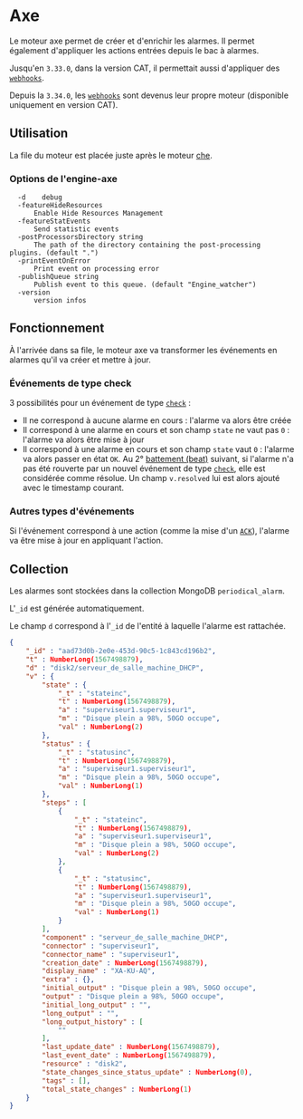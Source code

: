 # Axe

Le moteur axe permet de créer et d'enrichir les alarmes. Il permet également d'appliquer les actions entrées depuis le bac à alarmes.

Jusqu'en `3.33.0`, dans la version CAT, il permettait aussi d'appliquer des [`webhooks`](moteur-webhook.md).

Depuis la `3.34.0`, les [`webhooks`](moteur-webhook.md) sont devenus leur propre moteur (disponible uniquement en version CAT).

## Utilisation

La file du moteur est placée juste après le moteur [che](moteur-che.md).

### Options de l'engine-axe

```
  -d	debug
  -featureHideResources
      Enable Hide Resources Management
  -featureStatEvents
      Send statistic events
  -postProcessorsDirectory string
      The path of the directory containing the post-processing plugins. (default ".")
  -printEventOnError
      Print event on processing error
  -publishQueue string
      Publish event to this queue. (default "Engine_watcher")
  -version
      version infos
```

## Fonctionnement

À l'arrivée dans sa file, le moteur axe va transformer les événements en alarmes qu'il va créer et mettre à jour.

### Événements de type check

3 possibilités pour un événement de type [`check`](../../guide-developpement/struct-event.md#event-check-structure) :

* Il ne correspond à aucune alarme en cours : l'alarme va alors être créée
* Il correspond à une alarme en cours et son champ `state` ne vaut pas `0` : l'alarme va alors être mise à jour
* Il correspond à une alarme en cours et son champ `state` vaut `0` : l'alarme va alors passer en état `OK`. Au 2° [battement (beat)](../../guide-utilisation/vocabulaire/index.md#battement) suivant, si l'alarme n'a pas été rouverte par un nouvel événement de type [`check`](../../guide-developpement/struct-event.md#event-check-structure), elle est considérée comme résolue. Un champ `v.resolved` lui est alors ajouté avec le timestamp courant.

### Autres types d'événements

Si l'événement correspond à une action (comme la mise d'un [`ACK`](../../guide-developpement/struct-event.md#event-acknowledgment-structure)), l'alarme va être mise à jour en appliquant l'action.

## Collection

Les alarmes sont stockées dans la collection MongoDB `periodical_alarm`.

L'`_id` est générée automatiquement.

Le champ `d` correspond à l'`_id` de l'entité à laquelle l'alarme est rattachée.

```json
{
    "_id" : "aad73d0b-2e0e-453d-90c5-1c843cd196b2",
    "t" : NumberLong(1567498879),
    "d" : "disk2/serveur_de_salle_machine_DHCP",
    "v" : {
        "state" : {
            "_t" : "stateinc",
            "t" : NumberLong(1567498879),
            "a" : "superviseur1.superviseur1",
            "m" : "Disque plein a 98%, 50GO occupe",
            "val" : NumberLong(2)
        },
        "status" : {
            "_t" : "statusinc",
            "t" : NumberLong(1567498879),
            "a" : "superviseur1.superviseur1",
            "m" : "Disque plein a 98%, 50GO occupe",
            "val" : NumberLong(1)
        },
        "steps" : [
            {
                "_t" : "stateinc",
                "t" : NumberLong(1567498879),
                "a" : "superviseur1.superviseur1",
                "m" : "Disque plein a 98%, 50GO occupe",
                "val" : NumberLong(2)
            },
            {
                "_t" : "statusinc",
                "t" : NumberLong(1567498879),
                "a" : "superviseur1.superviseur1",
                "m" : "Disque plein a 98%, 50GO occupe",
                "val" : NumberLong(1)
            }
        ],
        "component" : "serveur_de_salle_machine_DHCP",
        "connector" : "superviseur1",
        "connector_name" : "superviseur1",
        "creation_date" : NumberLong(1567498879),
        "display_name" : "XA-KU-AQ",
        "extra" : {},
        "initial_output" : "Disque plein a 98%, 50GO occupe",
        "output" : "Disque plein a 98%, 50GO occupe",
        "initial_long_output" : "",
        "long_output" : "",
        "long_output_history" : [
            ""
        ],
        "last_update_date" : NumberLong(1567498879),
        "last_event_date" : NumberLong(1567498879),
        "resource" : "disk2",
        "state_changes_since_status_update" : NumberLong(0),
        "tags" : [],
        "total_state_changes" : NumberLong(1)
    }
}
```
